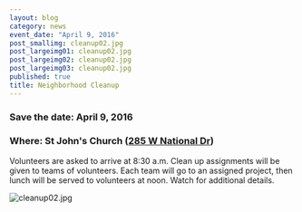 ```yaml
---
layout: blog
category: news
event_date: "April 9, 2016"
post_smallimg: cleanup02.jpg
post_largeimg01: cleanup02.jpg
post_largeimg02: cleanup02.jpg
post_largeimg03: cleanup02.jpg
published: true
title: Neighborhood Cleanup
---
```




### Save the date: April 9, 2016
### Where: St John's Church ([285 W National Dr](https://www.google.com/maps/place/285+W+National+Dr,+Newark,+OH+43055/@40.044527,-82.406612,17z/data=!3m1!4b1!4m2!3m1!1s0x883817ec02482631:0xb8b269f2a57333d9))

Volunteers are asked to arrive at 8:30 a.m. Clean up assignments will be given to teams of volunteers. Each team will go to an assigned project, then lunch will be served to volunteers at noon. Watch for additional details.

![cleanup02.jpg]({{site.baseurl}}/public/images/cleanup02.jpg)
